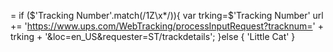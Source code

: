 = if ($'Tracking Number'.match(/1Z\x*/)){
var trking=$'Tracking Number'
url += 'https://www.ups.com/WebTracking/processInputRequest?tracknum=' + trking + '&loc=en_US&requester=ST/trackdetails';
}else {
'Little Cat'
}
